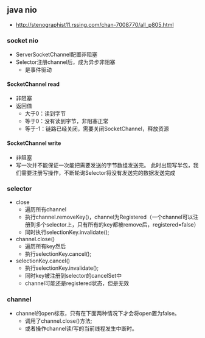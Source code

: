 ## java nio
 * http://stenographist11.rssing.com/chan-7008770/all_p805.html

### socket nio 
 * ServerSocketChannel配置非阻塞
 * Selector注册channel后，成为异步非阻塞
   + 是事件驱动
 
#### SocketChannel read
 * 非阻塞
 * 返回值
   + 大于0：读到字节
   + 等于0：没有读到字节，非阻塞正常
   + 等于-1：链路已经关闭，需要关闭SocketChannel，释放资源 
   
#### SocketChannel write
 * 非阻塞
 * 写一次并不能保证一次能把需要发送的字节数组发送完。
 此时出现写半包，我们需要注册写操作，不断轮询Selector将没有发送完的数据发送完成
 
 
### selector
 * close
    + 遍历所有channel
    + 执行channel.removeKey()，channel为Registered（一个channel可以注册到多个selector上，只有所有的key都被remove后，registered=false）
    + 同时执行selectionKey.invalidate();
 * channel.close()
    + 遍历所有key然后
    + 执行selectionKey.cancel();
 * selectionKey.cancel()
    + 执行selectionKey.invalidate();
    + 同时key被注册到selector的cancelSet中
    + channel可能还是registered状态，但是无效
    
### channel 
 * channel的open标志，只有在下面两种情况下才会将open置为false。
    + 调用了channel.close()方法;
    + 或者操作channel读/写的当前线程发生中断时。